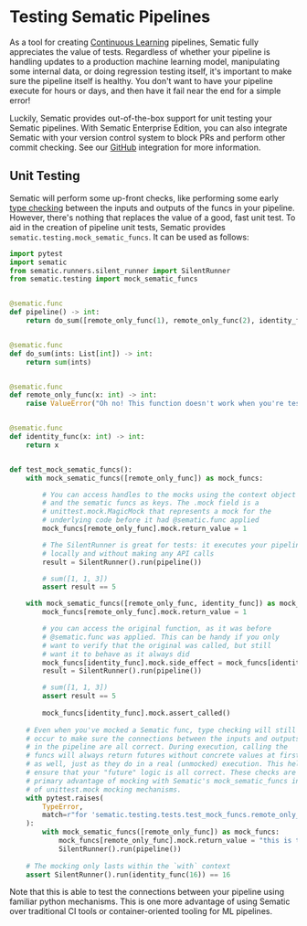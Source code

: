 # Testing Sematic Pipelines

As a tool for creating
[Continuous Learning](https://www.sematic.dev/blog/continuous-learning-for-safer-and-better-ml-models)
pipelines, Sematic fully appreciates the value of tests. Regardless of whether
your pipeline is handling updates to a production machine learning model,
manipulating some internal data, or doing regression testing itself, it's
important to make sure the pipeline itself is healthy. You don't want to
have your pipeline execute for hours or days, and then have it fail near
the end for a simple error!

Luckily, Sematic provides out-of-the-box support for unit testing your
Sematic pipelines. With Sematic Enterprise Edition, you can also
integrate Sematic with your version control system to block PRs
and perform other commit checking. See our [GitHub](./github.md)
integration for more information.

## Unit Testing

Sematic will perform some up-front checks, like performing some early
[type checking](https://docs.sematic.dev/type-support/type-support)
between the inputs and outputs of the funcs in your pipeline.
However, there's nothing that replaces the value of a good, fast unit test.
To aid in the creation of pipeline unit tests, Sematic provides
`sematic.testing.mock_sematic_funcs`. It can be used as follows:

```python
import pytest
import sematic
from sematic.runners.silent_runner import SilentRunner
from sematic.testing import mock_sematic_funcs


@sematic.func
def pipeline() -> int:
    return do_sum([remote_only_func(1), remote_only_func(2), identity_func(3)])


@sematic.func
def do_sum(ints: List[int]) -> int:
    return sum(ints)


@sematic.func
def remote_only_func(x: int) -> int:
    raise ValueError("Oh no! This function doesn't work when you're testing")


@sematic.func
def identity_func(x: int) -> int:
    return x


def test_mock_sematic_funcs():
    with mock_sematic_funcs([remote_only_func]) as mock_funcs:

        # You can access handles to the mocks using the context object
        # and the sematic funcs as keys. The .mock field is a
        # unittest.mock.MagicMock that represents a mock for the
        # underlying code before it had @sematic.func applied
        mock_funcs[remote_only_func].mock.return_value = 1

        # The SilentRunner is great for tests: it executes your pipeline
        # locally and without making any API calls
        result = SilentRunner().run(pipeline())

        # sum([1, 1, 3])
        assert result == 5

    with mock_sematic_funcs([remote_only_func, identity_func]) as mock_funcs:
        mock_funcs[remote_only_func].mock.return_value = 1

        # you can access the original function, as it was before
        # @sematic.func was applied. This can be handy if you only
        # want to verify that the original was called, but still
        # want it to behave as it always did
        mock_funcs[identity_func].mock.side_effect = mock_funcs[identity_func].original
        result = SilentRunner().run(pipeline())

        # sum([1, 1, 3])
        assert result == 5
        
        mock_funcs[identity_func].mock.assert_called()
    
    # Even when you've mocked a Sematic func, type checking will still
    # occur to make sure the connections between the inputs and outputs
    # in the pipeline are all correct. During execution, calling the
    # funcs will always return futures without concrete values at first
    # as well, just as they do in a real (unmocked) execution. This helps
    # ensure that your "future" logic is all correct. These checks are the
    # primary advantage of mocking with Sematic's mock_sematic_funcs instead 
    # of unittest.mock mocking mechanisms. 
    with pytest.raises(
        TypeError,
        match=r"for 'sematic.testing.tests.test_mock_funcs.remote_only_func'.*",
    ):
        with mock_sematic_funcs([remote_only_func]) as mock_funcs:
            mock_funcs[remote_only_func].mock.return_value = "this is the wrong type!"
            SilentRunner().run(pipeline())
    
    # The mocking only lasts within the `with` context
    assert SilentRunner().run(identity_func(16)) == 16
```

Note that this is able to test the connections between your pipeline
using familiar python mechanisms. This is one more advantage of using Sematic
over traditional CI tools or container-oriented tooling for ML pipelines.